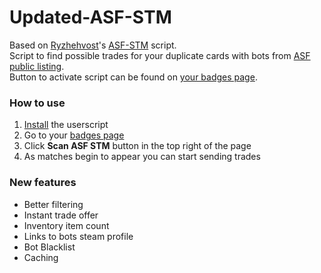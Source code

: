 # Updated-ASF-STM
Based on [Ryzhehvost](https://github.com/Ryzhehvost/)'s [ASF-STM](https://github.com/Ryzhehvost/ASF-STM) script.<br>
Script to find possible trades for your duplicate cards with bots from [ASF public listing](https://asf.justarchi.net/STM).<br>
Button to activate script can be found on [your badges page](https://steamcommunity.com/my/badges/).

### How to use
1. [Install](https://github.com/iBreakEverything/Updated-ASF-STM/releases/latest/download/Updated-ASF-STM.user.js) the userscript
2. Go to your [badges page](https://steamcommunity.com/my/badges/)
3. Click **Scan ASF STM** button in the top right of the page
4. As matches begin to appear you can start sending trades

### New features
 - Better filtering
 - Instant trade offer
 - Inventory item count
 - Links to bots steam profile
 - Bot Blacklist
 - Caching
